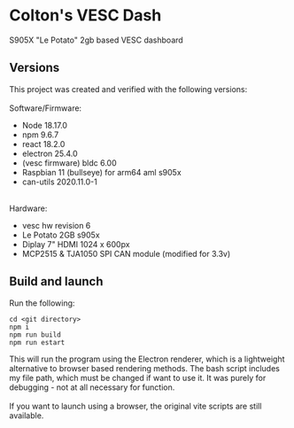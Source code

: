 # Colton's VESC Dash

S905X "Le Potato" 2gb based VESC dashboard

## Versions
This project was created and verified with the following versions:
<br /><br />
Software/Firmware:
* Node 18.17.0
* npm 9.6.7
* react 18.2.0
* electron 25.4.0
* (vesc firmware) bldc 6.00
* Raspbian 11 (bullseye) for arm64 aml s905x
* can-utils 2020.11.0-1 
<br /><br />

Hardware:
* vesc hw revision 6
* Le Potato 2GB s905x
* Diplay 7" HDMI 1024 x 600px
* MCP2515 & TJA1050 SPI CAN module (modified for 3.3v)

## Build and launch
Run the following:
```
cd <git directory>
npm i
npm run build
npm run estart
```
This will run the program using the Electron renderer, which is a lightweight alternative to browser based rendering methods. The bash script includes my file path, which must be changed if want to use it. It was purely for debugging - not at all necessary for function.
<br /> <br />
If you want to launch using a browser, the original vite scripts are still available.